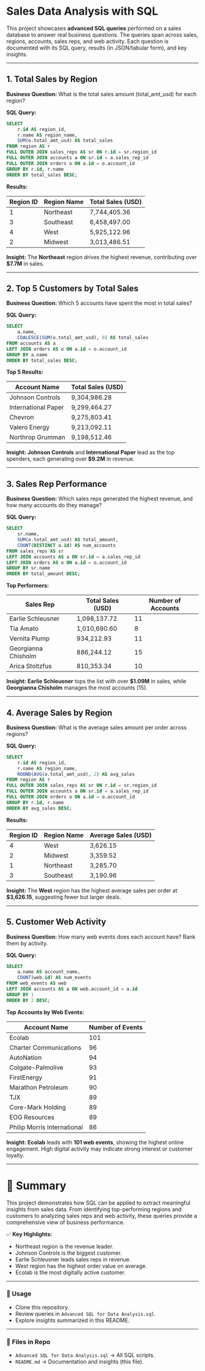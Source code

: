 # Sales Data Analysis with SQL

This project showcases **advanced SQL queries** performed on a sales database to answer real business questions. The queries span across sales, regions, accounts, sales reps, and web activity. Each question is documented with its SQL query, results (in JSON/tabular form), and key insights.

---

## 1. Total Sales by Region

**Business Question:** What is the total sales amount (total\_amt\_usd) for each region?

**SQL Query:**

```sql
SELECT
    r.id AS region_id,
    r.name AS region_name,
    SUM(o.total_amt_usd) AS total_sales
FROM region AS r
FULL OUTER JOIN sales_reps AS sr ON r.id = sr.region_id
FULL OUTER JOIN accounts a ON sr.id = a.sales_rep_id
FULL OUTER JOIN orders o ON a.id = o.account_id
GROUP BY r.id, r.name
ORDER BY total_sales DESC;
```

**Results:**

| Region ID | Region Name | Total Sales (USD) |
| --------- | ----------- | ----------------- |
| 1         | Northeast   | 7,744,405.36      |
| 3         | Southeast   | 6,458,497.00      |
| 4         | West        | 5,925,122.96      |
| 2         | Midwest     | 3,013,486.51      |

**Insight:** The **Northeast** region drives the highest revenue, contributing over **\$7.7M** in sales.

---

## 2. Top 5 Customers by Total Sales

**Business Question:** Which 5 accounts have spent the most in total sales?

**SQL Query:**

```sql
SELECT
    a.name,
    COALESCE(SUM(o.total_amt_usd), 0) AS total_sales
FROM accounts AS a
LEFT JOIN orders AS o ON a.id = o.account_id
GROUP BY a.name
ORDER BY total_sales DESC;
```

**Top 5 Results:**

| Account Name        | Total Sales (USD) |
| ------------------- | ----------------- |
| Johnson Controls    | 9,304,986.28      |
| International Paper | 9,299,464.27      |
| Chevron             | 9,275,803.41      |
| Valero Energy       | 9,213,092.11      |
| Northrop Grumman    | 9,198,512.46      |

**Insight:** **Johnson Controls** and **International Paper** lead as the top spenders, each generating over **\$9.2M** in revenue.

---

## 3. Sales Rep Performance

**Business Question:** Which sales reps generated the highest revenue, and how many accounts do they manage?

**SQL Query:**

```sql
SELECT
    sr.name,
    SUM(o.total_amt_usd) AS total_amount,
    COUNT(DISTINCT a.id) AS num_accounts
FROM sales_reps AS sr
LEFT JOIN accounts AS a ON sr.id = a.sales_rep_id
LEFT JOIN orders AS o ON a.id = o.account_id
GROUP BY sr.name
ORDER BY total_amount DESC;
```

**Top Performers:**

| Sales Rep           | Total Sales (USD) | Number of Accounts |
| ------------------- | ----------------- | ------------------ |
| Earlie Schleusner   | 1,098,137.72      | 11                 |
| Tia Amato           | 1,010,690.60      | 8                  |
| Vernita Plump       | 934,212.93        | 11                 |
| Georgianna Chisholm | 886,244.12        | 15                 |
| Arica Stoltzfus     | 810,353.34        | 10                 |

**Insight:** **Earlie Schleusner** tops the list with over **\$1.09M** in sales, while **Georgianna Chisholm** manages the most accounts (15).

---

## 4. Average Sales by Region

**Business Question:** What is the average sales amount per order across regions?

**SQL Query:**

```sql
SELECT
    r.id AS region_id,
    r.name AS region_name,
    ROUND(AVG(o.total_amt_usd), 2) AS avg_sales
FROM region AS r
FULL OUTER JOIN sales_reps AS sr ON r.id = sr.region_id
FULL OUTER JOIN accounts a ON sr.id = a.sales_rep_id
FULL OUTER JOIN orders o ON a.id = o.account_id
GROUP BY r.id, r.name
ORDER BY avg_sales DESC;
```

**Results:**

| Region ID | Region Name | Average Sales (USD) |
| --------- | ----------- | ------------------- |
| 4         | West        | 3,626.15            |
| 2         | Midwest     | 3,359.52            |
| 1         | Northeast   | 3,285.70            |
| 3         | Southeast   | 3,190.96            |

**Insight:** The **West** region has the highest average sales per order at **\$3,626.15**, suggesting fewer but larger deals.

---

## 5. Customer Web Activity

**Business Question:** How many web events does each account have? Rank them by activity.

**SQL Query:**

```sql
SELECT
    a.name AS account_name,
    COUNT(web.id) AS num_events
FROM web_events AS web
LEFT JOIN accounts AS a ON web.account_id = a.id
GROUP BY 1
ORDER BY 2 DESC;
```

**Top Accounts by Web Events:**

| Account Name                | Number of Events |
| --------------------------- | ---------------- |
| Ecolab                      | 101              |
| Charter Communications      | 96               |
| AutoNation                  | 94               |
| Colgate-Palmolive           | 93               |
| FirstEnergy                 | 91               |
| Marathon Petroleum          | 90               |
| TJX                         | 89               |
| Core-Mark Holding           | 89               |
| EOG Resources               | 89               |
| Philip Morris International | 86               |

**Insight:** **Ecolab** leads with **101 web events**, showing the highest online engagement. High digital activity may indicate strong interest or customer loyalty.

---

# 📌 Summary

This project demonstrates how SQL can be applied to extract meaningful insights from sales data. From identifying top-performing regions and customers to analyzing sales reps and web activity, these queries provide a comprehensive view of business performance.

✅ **Key Highlights:**

* Northeast region is the revenue leader.
* Johnson Controls is the biggest customer.
* Earlie Schleusner leads sales reps in revenue.
* West region has the highest order value on average.
* Ecolab is the most digitally active customer.

---

### 🔗 Usage

* Clone this repository.
* Review queries in `Advanced SQL for Data Analysis.sql`.
* Explore insights summarized in this README.

---

### 📂 Files in Repo

* `Advanced SQL for Data Analysis.sql` → All SQL scripts.
* `README.md` → Documentation and insights (this file).
